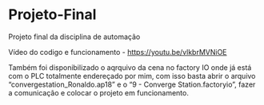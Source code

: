# Projeto-Final
Projeto final da disciplina de automação

Vídeo do codigo e funcionamento - https://youtu.be/vlkbrMVNiOE

Também foi disponibilizado o aqrquivo da cena no factory IO onde já está com o PLC totalmente endereçado por mim, com isso basta abrir o arquivo “convergestation_Ronaldo.ap18” e o “9 - Converge Station.factoryio”, fazer a comunicação e colocar o projeto em funcionamento.
